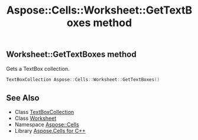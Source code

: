 ﻿---
title: Aspose::Cells::Worksheet::GetTextBoxes method
linktitle: GetTextBoxes
second_title: Aspose.Cells for C++ API Reference
description: 'Aspose::Cells::Worksheet::GetTextBoxes method. Gets a TextBox collection in C++.'
type: docs
weight: 7200
url: /cpp/aspose.cells/worksheet/gettextboxes/
---
## Worksheet::GetTextBoxes method


Gets a TextBox collection.

```cpp
TextBoxCollection Aspose::Cells::Worksheet::GetTextBoxes()
```

## See Also

* Class [TextBoxCollection](../../../aspose.cells.drawing/textboxcollection/)
* Class [Worksheet](../)
* Namespace [Aspose::Cells](../../)
* Library [Aspose.Cells for C++](../../../)
